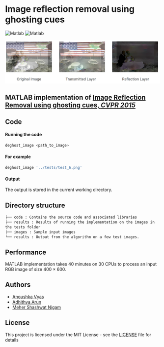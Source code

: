# Image reflection removal using ghosting cues
![Matlab](https://img.shields.io/badge/built--with-MATLAB-green?logo=appveyor&style=for-the-badge)
![Matlab](https://img.shields.io/badge/LICENSE-MIT-blue?logo=appveyor&style=for-the-badge)


![Overview](./results/thumbnail.png)

## MATLAB implementation of [Image Reflection Removal using ghosting cues, *CVPR 2015*](https://www.cv-foundation.org/openaccess/content_cvpr_2015/papers/Shih_Reflection_Removal_Using_2015_CVPR_paper.pdf)

## Code
#### Running the code 

```python
deghost_image <path_to_image>
```

#### For example

```python
deghost_image '../tests/test_6.png'
```
#### Output
The output is stored in the current working directory.

## Directory structure
```
├── code : Contains the source code and associated libraries
├── results : Results of running the implementation on the images in the tests folder
├── images : Sample input images
└── results : Output from the algorithm on a few test images.
```
## Performance
MATLAB implementation takes 40 minutes on 30 CPUs to process an input RGB image of size 400 × 600.

## Authors 
- [Anoushka Vyas](https://github.com/anoushkavyas)
- [Adhithya Arun](https://github.com/adhithyaarun)  
- [Meher Shashwat Nigam](https://github.com/ShashwatNigam99)

## License
This project is licensed under the MIT License - see the [LICENSE](LICENSE) file for details
